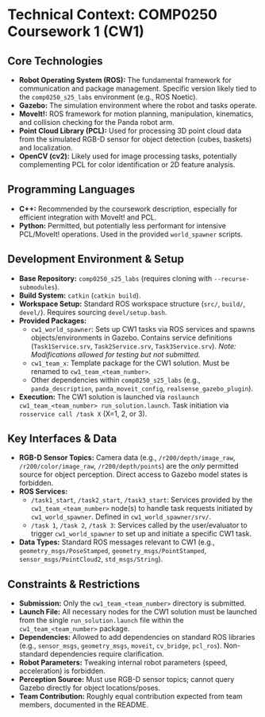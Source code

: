 # Technical Context: COMP0250 Coursework 1 (CW1)

## Core Technologies

*   **Robot Operating System (ROS):** The fundamental framework for communication and package management. Specific version likely tied to the `comp0250_s25_labs` environment (e.g., ROS Noetic).
*   **Gazebo:** The simulation environment where the robot and tasks operate.
*   **MoveIt!:** ROS framework for motion planning, manipulation, kinematics, and collision checking for the Panda robot arm.
*   **Point Cloud Library (PCL):** Used for processing 3D point cloud data from the simulated RGB-D sensor for object detection (cubes, baskets) and localization.
*   **OpenCV (cv2):** Likely used for image processing tasks, potentially complementing PCL for color identification or 2D feature analysis.

## Programming Languages

*   **C++:** Recommended by the coursework description, especially for efficient integration with MoveIt! and PCL.
*   **Python:** Permitted, but potentially less performant for intensive PCL/MoveIt! operations. Used in the provided `world_spawner` scripts.

## Development Environment & Setup

*   **Base Repository:** `comp0250_s25_labs` (requires cloning with `--recurse-submodules`).
*   **Build System:** `catkin` (`catkin build`).
*   **Workspace Setup:** Standard ROS workspace structure (`src/`, `build/`, `devel/`). Requires sourcing `devel/setup.bash`.
*   **Provided Packages:**
    *   `cw1_world_spawner`: Sets up CW1 tasks via ROS services and spawns objects/environments in Gazebo. Contains service definitions (`Task1Service.srv`, `Task2Service.srv`, `Task3Service.srv`). *Note: Modifications allowed for testing but not submitted.*
    *   `cw1_team_x`: Template package for the CW1 solution. Must be renamed to `cw1_team_<team_number>`.
    *   Other dependencies within `comp0250_s25_labs` (e.g., `panda_description`, `panda_moveit_config`, `realsense_gazebo_plugin`).
*   **Execution:** The CW1 solution is launched via `roslaunch cw1_team_<team_number> run_solution.launch`. Task initiation via `rosservice call /task X` (X=1, 2, or 3).

## Key Interfaces & Data

*   **RGB-D Sensor Topics:** Camera data (e.g., `/r200/depth/image_raw`, `/r200/color/image_raw`, `/r200/depth/points`) are the *only* permitted source for object perception. Direct access to Gazebo model states is forbidden.
*   **ROS Services:**
    *   `/task1_start`, `/task2_start`, `/task3_start`: Services provided by the `cw1_team_<team_number>` node(s) to handle task requests initiated by `cw1_world_spawner`. Defined in `cw1_world_spawner/srv/`.
    *   `/task 1`, `/task 2`, `/task 3`: Services called by the user/evaluator to trigger `cw1_world_spawner` to set up and initiate a specific CW1 task.
*   **Data Types:** Standard ROS messages relevant to CW1 (e.g., `geometry_msgs/PoseStamped`, `geometry_msgs/PointStamped`, `sensor_msgs/PointCloud2`, `std_msgs/String`).

## Constraints & Restrictions

*   **Submission:** Only the `cw1_team_<team_number>` directory is submitted.
*   **Launch File:** All necessary nodes for the CW1 solution must be launched from the single `run_solution.launch` file within the `cw1_team_<team_number>` package.
*   **Dependencies:** Allowed to add dependencies on standard ROS libraries (e.g., `sensor_msgs`, `geometry_msgs`, `moveit`, `cv_bridge`, `pcl_ros`). Non-standard dependencies require clarification.
*   **Robot Parameters:** Tweaking internal robot parameters (speed, acceleration) is forbidden.
*   **Perception Source:** Must use RGB-D sensor topics; cannot query Gazebo directly for object locations/poses.
*   **Team Contribution:** Roughly equal contribution expected from team members, documented in the README.
